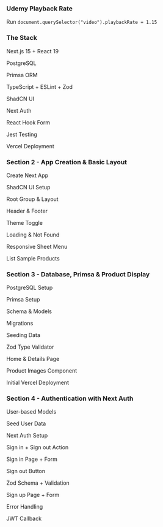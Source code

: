 ### Udemy Playback Rate
Run `document.querySelector("video").playbackRate = 1.15`


### The Stack

Next.js 15 + React 19

PostgreSQL

Primsa ORM

TypeScript + ESLint + Zod

ShadCN UI

Next Auth

React Hook Form

Jest Testing

Vercel Deployment


### Section 2 - App Creation & Basic Layout

Create Next App

ShadCN UI Setup

Root Group & Layout

Header & Footer

Theme Toggle

Loading & Not Found

Responsive Sheet Menu

List Sample Products


### Section 3 - Database, Primsa & Product Display

PostgreSQL Setup

Primsa Setup

Schema & Models

Migrations

Seeding Data

Zod Type Validator

Home & Details Page

Product Images Component

Initial Vercel Deployment


### Section 4 - Authentication with Next Auth

User-based Models

Seed User Data

Next Auth Setup

Sign in + Sign out Action

Sign in Page + Form

Sign out Button

Zod Schema + Validation

Sign up Page + Form

Error Handling

JWT Callback
